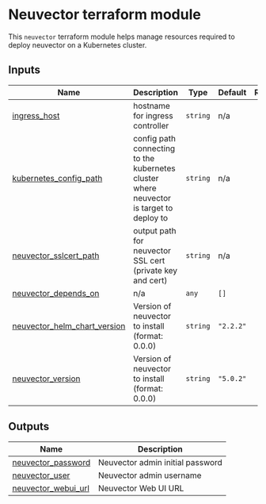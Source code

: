 # Neuvector terraform module

This `neuvector` terraform module helps manage resources required to deploy 
neuvector on a Kubernetes cluster.


<!-- BEGIN_TF_DOCS -->
## Inputs

| Name | Description | Type | Default | Required |
|------|-------------|------|---------|:--------:|
| <a name="input_ingress_host"></a> [ingress\_host](#input\_ingress\_host) | hostname for ingress controller | `string` | n/a | yes |
| <a name="input_kubernetes_config_path"></a> [kubernetes\_config\_path](#input\_kubernetes\_config\_path) | config path connecting to the kubernetes cluster where neuvector is target to deploy to | `string` | n/a | yes |
| <a name="input_neuvector_sslcert_path"></a> [neuvector\_sslcert\_path](#input\_neuvector\_sslcert\_path) | output path for neuvector SSL cert (private key and cert) | `string` | n/a | yes |
| <a name="input_neuvector_depends_on"></a> [neuvector\_depends\_on](#input\_neuvector\_depends\_on) | n/a | `any` | `[]` | no |
| <a name="input_neuvector_helm_chart_version"></a> [neuvector\_helm\_chart\_version](#input\_neuvector\_helm\_chart\_version) | Version of neuvector to install (format: 0.0.0) | `string` | `"2.2.2"` | no |
| <a name="input_neuvector_version"></a> [neuvector\_version](#input\_neuvector\_version) | Version of neuvector to install (format: 0.0.0) | `string` | `"5.0.2"` | no |

## Outputs

| Name | Description |
|------|-------------|
| <a name="output_neuvector_password"></a> [neuvector\_password](#output\_neuvector\_password) | Neuvector admin initial password |
| <a name="output_neuvector_user"></a> [neuvector\_user](#output\_neuvector\_user) | Neuvector admin username |
| <a name="output_neuvector_webui_url"></a> [neuvector\_webui\_url](#output\_neuvector\_webui\_url) | Neuvector Web UI URL |
<!-- END_TF_DOCS -->